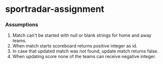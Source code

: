 # sportradar-assignment

### Assumptions

1. Match can't be started with null or blank strings for home and away teams.
2. When match starts scoreboard returns positive integer as id.
3. In case that updated match was not found, update match returns false.
4. When updating score none of the teams can receive negative integer.